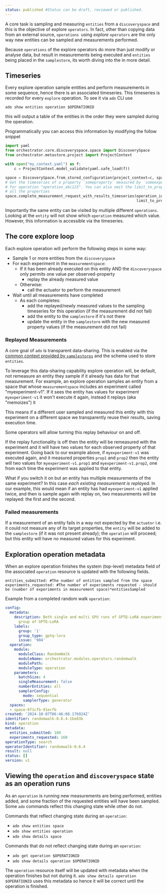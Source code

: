 ```yaml
---
status: published #Status can be draft, reviewed or published.
---
```


A core task is sampling and measuring `entities` from a `discoveryspace` and this is the objective of explore `operators`.
In fact, other than copying data from an external source, `operations `using *explore* `operators` are the only way new entities can be sampled
and measurements performed.

Because `operations` of the explore operators do more than just modify or analyse data, but result in measurements being executed and `entities`
being placed in the `samplestore`, its worth diving into the in more detail.

## Timeseries

Every explore operation sample entities and perform measurements in some sequence, hence there is an associated timeseries. 
This timeseries is recorded for every `explore` operation. To see it via `ado` CLI use

```commandline
ado show entities operation $OPERATIONID
```

this will output a table of the entities in the order they were sampled during the operation. 

Programmatically you can access this information by modifying the follow snippet

```python
import yaml
from orchestrator.core.discoveryspace.space import DiscoverySpace
from orchestrator.metastore.project import ProjectContext

with open("my_context.yaml") as f:
    c = ProjectContext.model_validate(yaml.safe_load(f))

space = DiscoverySpace.from_stored_configuration(project_context=c, space_identifier='space_abc123')
# Get the timeseries of a property `someproperty` measured by `someexperiment from the space
# for operation "operation_abc123". You can also omit the limit_to_properties parameter to retrieve
# all the properties
space.complete_measurement_request_with_results_timeseries(operation_id="operation_abc123",
                                                           limit_to_properties=["someexperiment.someproperty"])
```

Importantly the same entity can be visited by multiple different `operations`. 
Looking at the `entity` will not show which `operation` measured which value. 
However, this information is accessible via the timeseries.


## The core explore loop

Each explore operation will perform the following steps in some way:

- Sample 1 or more entities from the `discoveryspace`
- For each experiment in the `measurementspace`:
    - If it has been already executed on this entity AND the `discoveryspace` only permits one value per observed-property
        - replay the already measured value
    - Otherwise:
        - call the actuator to perform the measurement
- Wait until all measurements have completed
    - As each completes:
        - add the replayed/newly measured values to the sampling timeseries for this operation (if the measurement did not fail)
        - add the entity to the `samplestore` if it's not there
        - update the entity in the `samplestore` with the new measured property values (if the measurement did not fail)

### Replayed Measurements

A core goal of `ado` is transparent data-sharing. This is enabled via the [common context provided by `samplestores`](../resources/sample-stores.md) and the schema used to store `entities`.

To leverage this data-sharing capability explore operation will, be default, not remeasure an entity they sample if it already has data for that measurement. 
For example, an explore operation samples an entity from a space that whose `measurementspace` includes an experiment called "myexperiment-v1".
If it sees the entity has values for experiment `myexperiment-v1` it won't execute it again, instead it replays (aka "memoizes") it 

This means if a different user sampled and measured this entity with this experiment on a different space we transparently reuse their results, saving execution time.

Some operators will allow turning this replay behaviour on and off.

If the replay functionality is off then the entity will be remeasured with the experiment and it will have two values for each observed property of that experiment.
Going back to our example above, if `myexperiment-v1` was executed again, and it measured properties `prop1` and `prop2` then the entity will two values for `myexperiment-v1.prop1` and `myexperiment-v1.prop2`,
one from each time the experiment was applied to that entity.

What if you switch it on but an entity has multiple measurements of the same experiment? 
In this case *each existing measurement is replayed*. 
In our example, this would mean if an entity has had `myexperiment-v1` applied twice, and then is sample again with replay on, two measurements
will be replayed: the first and the second. 


### Failed measurements

If a measurement of an entity fails in a way not expected by the `actuator` i.e. it could not measure any of its target properties,
the `entity` will be added to the `samplestore` (if it was not present already); the `operation` will proceed; but this entity will have no measured values for this experiment. 

## Exploration operation metadata

When an explore operation finishes the system (top-level) metadata field of the associated `operation` resource is updated
with the following fields.

```
entities_submitted: #The number of entities sampled from the space
experiments_requested: #The number of experiments requested - should be (number of experiments in measurement space)*entitiesSampled
```

Example from a completed random walk `operation`:

```yaml
config:
  metadata:
    description: Both single and multi GPU runs of GPTQ-LoRA experiments for first
      group of GPTQ-LoRA
    labels:
      group: '1'
      group_type: gptq-lora
      issue: '904'
  operation:
    module:
      moduleClass: RandomWalk
      moduleName: orchestrator.modules.operators.randomwalk
      modulePath: .
      moduleType: operation
    parameters:
      batchSize: 4
      singleMeasurement: false
      numberEntities: all
      samplerConfig:
        mode: sequential
        samplerType: generator
  spaces:
  - space-8f1cfb-91ecfb
created: '2024-10-07T06:46:08.176924Z'
identifier: randomwalk-0.6.4-1be83b
kind: operation
metadata:
  entities_submitted: 160
  experiments_requested: 160
operationType: search
operatorIdentifier: randomwalk-0.6.4
result: null
status: []
version: v1
```

## Viewing the `operation` and `discoveryspace` state as an operation runs

As an `operation` is running new measurements are being performed, entities added, and some fraction of the requested entities will have been sampled.
Some `ado` commands reflect this changing state while other do not.

Commands that reflect changing state during an `operation`:

- `ado show entities space`
- `ado show entities operation`
- `ado show details space`

Commands that do not reflect changing state during an `operation`:

- `ado get operation $OPERATIONID`
- `ado show details operation $OPERATIONID`

The `operation` resource itself will be updated with metadata when the operation finishes but not during it.
`ado show details operation $OPERATIONID` uses this metadata so hence it will be correct until the operation is finished.